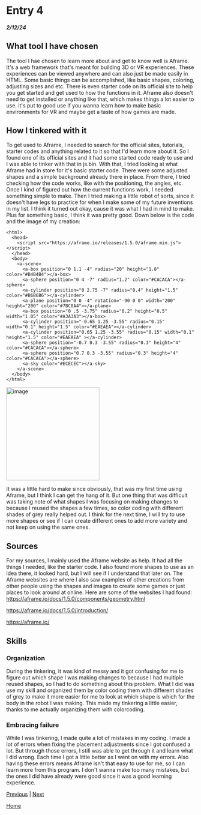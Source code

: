 # Entry 4
##### 2/12/24

## What tool I have chosen
The tool I hae chosen to learn more about and get to know well is Aframe. It's a web framework that's meant for building 3D or VR experiences. These experiences can be viewed anywhere and can also just be made easily in HTML. Some basic things can be accomplished, like basic shapes, coloring, adjusting sizes and etc. There is even starter code on its official site to help you get started and get used to how the functions in it. Aframe also doesn't need to get installed or anything like that, which makes things a lot easier to use. it's put to good use if you wanna learn how to make basic environments for VR and maybe get a taste of how games are made.

## How I tinkered with it
To get used to Aframe, I needed to search for the official sites, tutorials, starter codes and anything related to it so that I'd learn more about it. So I found one of its official sites and it had some started code ready to use and I was able to tinker with that in js.bin. With that, I tried looking at what Aframe had in store for it's basic starter code. There were some adjusted shapes and a simple background already there in place. From there, I tried checking how the code works, like with the positioning, the angles, etc. Once I kind of figured out how the current functions work, I needed something simple to make. Then I tried making a little robot of sorts, since it doesn't have legs to practice for when I make some of my future inventions in my list. I think it turned out okay, cause it was what I had in mind to make. Plus for something basic, I think it was pretty good. Down below is the code and the image of my creation:

```
<html>
  <head>
    <script src="https://aframe.io/releases/1.5.0/aframe.min.js"></script>
  </head>
  <body>
    <a-scene>
      <a-box position="0 1.1 -4" radius="20" height="1.8" color="#B4B4B4"></a-box>
      <a-sphere position="0 4 -7" radius="1.2" color="#CACACA"></a-sphere>
      <a-cylinder position="0 2.75 -7" radius="0.4" height="1.5" color="#B6B6B6"></a-cylinder>
      <a-plane position="0 0 -4" rotation="-90 0 0" width="200" height="200" color="#7BC8A4"></a-plane>
      <a-box position="0 .5 -3.75" radius="0.2" height="0.5" width="1.05" color="#A3A3A3"></a-box>
      <a-cylinder position="-0.65 1.25 -3.55" radius="0.15" width="0.1" height="1.5" color="#EAEAEA"></a-cylinder> 
      <a-cylinder position="0.65 1.25 -3.55" radius="0.15" width="0.1" height="1.5" color="#EAEAEA" ></a-cylinder>
      <a-sphere position="-0.7 0.3 -3.55" radius="0.3" height="4" color="#CACACA"></a-sphere>
      <a-sphere position="0.7 0.3 -3.55" radius="0.3" height="4" color="#CACACA"></a-sphere>
      <a-sky color="#ECECEC"></a-sky>
    </a-scene>
  </body>
</html>
```

<img width="248" alt="image" src="https://github.com/dayanisc7709/sep10-freedom-project/assets/146861844/ee749918-7aa7-430d-ac08-6dd767d24505">

It was a little hard to make since obviously, that was my first time using Aframe, but I think I can get the hang of it. But one thing that was difficult was taking note of what shapes I was focusing on making changes to because I reused the shapes a few times, so color coding with different shades of grey really helped out. I think for the next time, I will try to use more shapes or see if I can create different ones to add more variety and not keep on using the same ones.

## Sources
For my sources, I mainly used the Aframe website as help. It had all the things I needed, like the starter code. I also found more shapes to use as an idea there, it looked hard, but I will see if I understand that later on. The Aframe websites are where I also saw examples of other creations from other people using the shapes and images to create some games or just places to look around at online. Here are some of the websites I had found:
https://aframe.io/docs/1.5.0/components/geometry.html

https://aframe.io/docs/1.5.0/introduction/

https://aframe.io/

## Skills

### Organization
During the tinkering, it was kind of messy and it got confusing for me to figure out which shape I was making changes to because I had multiple reused shapes, so I had to do something about this problem. What I did was use my skill and organized them by color coding them with different shades of grey to make it more easier for me to look at which shape is which for the body in the robot I was making. This made my tinkering a little easier, thanks to me actually organizing them with colorcoding.

### Embracing failure
While I was tinkering, I made quite a lot of mistakes in my coding. I made a lot of errors when fixing the placement adjustments since I got confused a lot. But through those errors, I still was able to get through it and learn what I did wrong. Each time I got a little better as I went on with my errors. Also having these errors means Aframe isn't that easy to use for me, so I can learn more from this program. I don't wanna make too many mistakes, but the ones I did have already were good since it was a good learning experience.

[Previous](entry03.md) | [Next](entry05.md)

[Home](../README.md)
